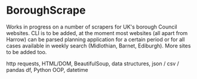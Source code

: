 # BoroughScrape

Works in progress on a number of scrapers for UK's borough Council websites. 
CLI is to be added, at the moment most websites (all apart from Harrow) can be parsed planning application for a certain period 
or for all cases available in weekly search (Midlothian, Barnet, Ediburgh).
More sites to be added too.

http requests, HTML/DOM, BeautifulSoup, data structures, json / csv / pandas df, Python OOP, datetime
